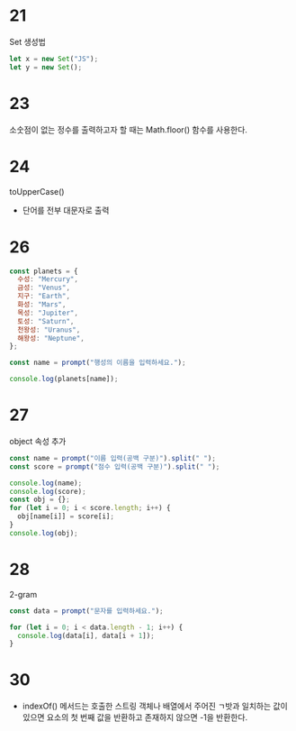 # 21

Set 생성법

```js
let x = new Set("JS");
let y = new Set();
```

# 23

소숫점이 없는 정수를 출력하고자 할 때는 Math.floor() 함수를 사용한다.

# 24

toUpperCase()

- 단어를 전부 대문자로 출력

# 26

```js
const planets = {
  수성: "Mercury",
  금성: "Venus",
  지구: "Earth",
  화성: "Mars",
  목성: "Jupiter",
  토성: "Saturn",
  천왕성: "Uranus",
  해왕성: "Neptune",
};

const name = prompt("행성의 이름을 입력하세요.");

console.log(planets[name]);
```

# 27

object 속성 추가

```js
const name = prompt("이름 입력(공백 구분)").split(" ");
const score = prompt("점수 입력(공백 구분)").split(" ");

console.log(name);
console.log(score);
const obj = {};
for (let i = 0; i < score.length; i++) {
  obj[name[i]] = score[i];
}
console.log(obj);
```

# 28

2-gram

```js
const data = prompt("문자를 입력하세요.");

for (let i = 0; i < data.length - 1; i++) {
  console.log(data[i], data[i + 1]);
}
```

# 30

- indexOf() 메서드는 호출한 스트링 객체나 배열에서 주어진 ㄱ밧과 일치하는 값이 있으면 요소의 첫 번째 값을 반환하고 존재하지 않으면 -1을 반환한다.

